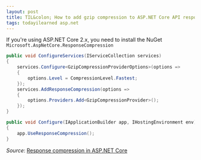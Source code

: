 ```yaml
---
layout: post
title: TIL&colon; How to add gzip compression to ASP.NET Core API responses
tags: todayilearned asp.net
---
```


If you're using ASP.NET Core 2.x, you need to install the NuGet `Microsoft.AspNetCore.ResponseCompression`

```csharp
public void ConfigureServices(IServiceCollection services)
{
    services.Configure<GzipCompressionProviderOptions>(options => 
    {
        options.Level = CompressionLevel.Fastest;
    });
    services.AddResponseCompression(options =>
    {
        options.Providers.Add<GzipCompressionProvider>();
    });
}

public void Configure(IApplicationBuilder app, IHostingEnvironment env)
{
    app.UseResponseCompression();
}
```

_Source_: [Response compression in ASP.NET Core](https://docs.microsoft.com/en-us/aspnet/core/performance/response-compression?view=aspnetcore-3.1#gzip-compression-provider)